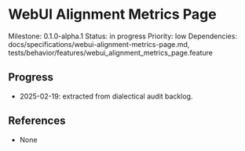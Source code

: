 # WebUI Alignment Metrics Page
Milestone: 0.1.0-alpha.1
Status: in progress
Priority: low
Dependencies: docs/specifications/webui-alignment-metrics-page.md, tests/behavior/features/webui_alignment_metrics_page.feature

## Progress
- 2025-02-19: extracted from dialectical audit backlog.

## References
- None
